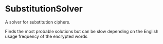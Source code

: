 # SubstitutionSolver

A solver for substitution ciphers.

Finds the most probable solutions but can be slow depending on the English usage frequency of the encrypted words.
